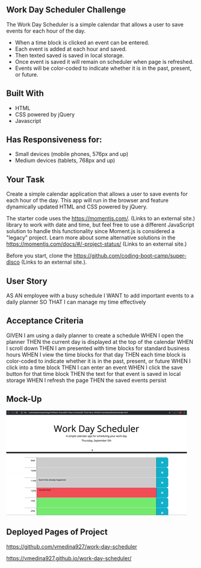 ## Work Day Scheduler Challenge

The Work Day Scheduler is a simple calendar that allows a user to save events for each hour of the day.

* When a time block is clicked an event can be entered.
* Each event is added at each hour and saved.
* Then texted saved is saved in local storage.
* Once event is saved it will remain on scheduler when page is refreshed.
* Events will be color-coded to indicate whether it is in the past, present, or future.


## Built With
* HTML
* CSS powered by jQuery
* Javascript


## Has Responsiveness for:

* Small devices (mobile phones, 576px and up)
* Medium devices (tablets, 768px and up)


## Your Task

Create a simple calendar application that allows a user to save events for each hour of the day. This app will run in the browser and feature dynamically updated HTML and CSS powered by jQuery.

The starter code uses the https://momentjs.com/. (Links to an external site.) library to work with date and time, but feel free to use a different JavaScript solution to handle this functionality since Moment.js is considered a "legacy" project. Learn more about some alternative solutions in the https://momentjs.com/docs/#/-project-status/ (Links to an external site.)

Before you start, clone the https://github.com/coding-boot-camp/super-disco (Links to an external site.).


## User Story

AS AN employee with a busy schedule
I WANT to add important events to a daily planner
SO THAT I can manage my time effectively

## Acceptance Criteria

GIVEN I am using a daily planner to create a schedule
WHEN I open the planner
THEN the current day is displayed at the top of the calendar
WHEN I scroll down
THEN I am presented with time blocks for standard business hours
WHEN I view the time blocks for that day
THEN each time block is color-coded to indicate whether it is in the past, present, or future
WHEN I click into a time block
THEN I can enter an event
WHEN I click the save button for that time block
THEN the text for that event is saved in local storage
WHEN I refresh the page
THEN the saved events persist


## Mock-Up

![work-day-scheduler](assets/images/05-third-party-apis-homework-demo.gif)


## Deployed Pages of Project

https://github.com/vmedina927/work-day-scheduler

https://vmedina927.github.io/work-day-scheduler/